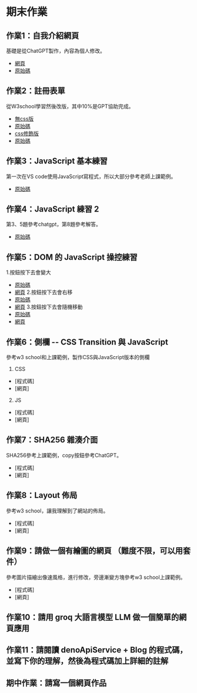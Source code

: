# 期末作業 

## 作業1：自我介紹網頁
基礎是從ChatGPT製作，內容為個人修改。  
* [網頁](https://sakuraebi128.github.io/wp/html/%E8%87%AA%E6%88%91%E4%BB%8B%E7%B4%B9.html)
* [原始碼](https://github.com/Sakuraebi128/wp/blob/master/html/%E8%87%AA%E6%88%91%E4%BB%8B%E7%B4%B9.html)
## 作業2：註冊表單 
從W3school學習然後改版，其中10%是GPT協助完成。
* [無css版](https://sakuraebi128.github.io/wp/html/Forms.html)
* [原始碼](https://github.com/Sakuraebi128/wp/blob/master/html/Forms.html)
* [css修飾版](https://sakuraebi128.github.io/wp//html/CSSfroms.html)
* [原始碼](https://github.com/Sakuraebi128/wp/blob/master/html/CSSfroms.html)
## 作業3：JavaScript 基本練習
第一次在VS code使用JavaScript寫程式，所以大部分參考老師上課範例。
* [原始碼](https://github.com/Sakuraebi128/wp/tree/master/Hw3)
## 作業4：JavaScript 練習 2
第3、5題參考chatgpt，第8題參考解答。
* [原始碼](https://github.com/Sakuraebi128/wp/tree/master/Hw4)
## 作業5：DOM 的 JavaScript 操控練習
1.按鈕按下去會變大<br>
* [原始碼](https://github.com/Sakuraebi128/wp/blob/master/Hw5/Q1.html)
* [網頁](https://sakuraebi128.github.io/wp/Hw5/Q1.html)
2.按鈕按下去會右移<br>
* [原始碼](https://github.com/Sakuraebi128/wp/blob/master/Hw5/Q2.html)
* [網頁](https://sakuraebi128.github.io/wp/Hw5/Q2.html)
3.按鈕按下去會隨機移動<br>
* [原始碼](https://github.com/Sakuraebi128/wp/blob/master/Hw5/Q3.html)
* [網頁](https://sakuraebi128.github.io/wp/Hw5/Q3.html)
## 作業6：側欄 -- CSS Transition 與 JavaScript 
參考w3 school和上課範例，製作CSS與JavaScript版本的側欄
1. CSS
* [程式碼]
* [網頁]
2. JS
* [程式碼]
* [網頁]
## 作業7：SHA256 雜湊介面
SHA256參考上課範例，copy按鈕參考ChatGPT。  
* [程式碼]
* [網頁]
## 作業8：Layout 佈局
參考w3 school，讓我理解到了網站的佈局。
* [程式碼]
* [網頁]
## 作業9：請做一個有繪圖的網頁 （難度不限，可以用套件）
參考圖片描繪出像速風格，進行修改，旁邊漸變方塊參考w3 school上課範例。
* [程式碼]
* [網頁]
## 作業10：請用 groq 大語言模型 LLM 做一個簡單的網頁應用
  
## 作業11：請閱讀 denoApiService + Blog 的程式碼，並寫下你的理解，然後為程式碼加上詳細的註解
  
## 期中作業：請寫一個網頁作品

